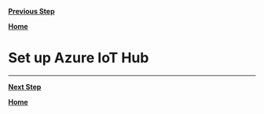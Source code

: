 [**Previous Step**](lab4-hello-world.md)

[**Home**](../../README.md)

# Set up Azure IoT Hub

***

[**Next Step**](lab6-stream-data.md)

[**Home**](../../README.md)